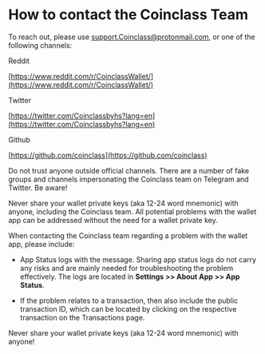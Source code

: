 # How to contact the Coinclass Team

To reach out, please use support.Coinclass@protonmail.com, or one of the following channels:

Reddit

[https://www.reddit.com/r/CoinclassWallet/](https://www.reddit.com/r/CoinclassWallet/)

Twitter

[https://twitter.com/Coinclassbyhs?lang=en](https://twitter.com/Coinclassbyhs?lang=en)

Github

[https://github.com/coinclass](https://github.com/coinclass)

Do not trust anyone outside official channels. There are a number of fake groups and channels impersonating the Coinclass team on Telegram and Twitter. Be aware!

Never share your wallet private keys (aka 12-24 word mnemonic) with anyone, including the Coinclass team. All potential problems with the wallet app can be addressed without the need for a wallet private key.

When contacting the Coinclass team regarding a problem with the wallet app, please include:

- App Status logs with the message. Sharing app status logs do not carry any risks and are mainly needed for troubleshooting the problem effectively. The logs are located in **Settings >> About App >> App Status**.

- If the problem relates to a transaction, then also include the public transaction ID, which can be located by clicking on the respective transaction on the Transactions page.

Never share your wallet private keys (aka 12-24 word mnemonic) with anyone!
